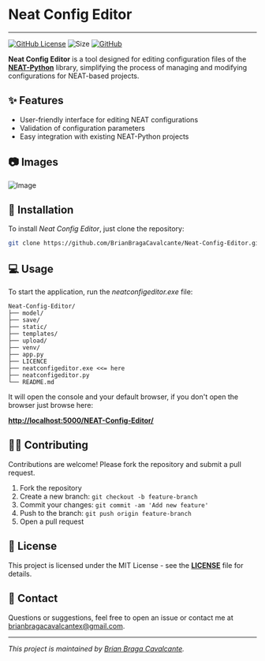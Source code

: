 # Neat Config Editor

---

[![GitHub License](https://img.shields.io/github/license/BrianBragaCavalcante/Neat-Config-Editor?color=orange)](https://github.com/BrianBragaCavalcante/Neat-Config-Editor/blob/master/LICENCE)
![Size](https://img.shields.io/badge/size-14.5MB-blue)
[![GitHub](https://img.shields.io/badge/GitHub-black?logo=github)](https://github.com/BrianBragaCavalcante/Neat-Config-Editor)

**Neat Config Editor** is a tool designed for editing configuration files of the [**NEAT-Python**](https://github.com/CodeReclaimers/neat-python/) library, simplifying the process of managing and modifying configurations for NEAT-based projects.

## ✨ Features

- User-friendly interface for editing NEAT configurations
- Validation of configuration parameters
- Easy integration with existing NEAT-Python projects

## 📷 Images

![Image](https://github.com/user-attachments/assets/4dd78f51-9ae5-495d-844c-e1b0e5ebba4c)

## 💾  Installation

To install *Neat Config Editor*, just clone the repository:
```bash
git clone https://github.com/BrianBragaCavalcante/Neat-Config-Editor.git
```

## 💻 Usage

To start the application, run the *neatconfigeditor.exe* file:
```
Neat-Config-Editor/
├── model/
├── save/
├── static/
├── templates/
├── upload/
├── venv/
├── app.py
├── LICENCE
├── neatconfigeditor.exe <<= here
├── neatconfigeditor.py
└── README.md
```

It will open the console and your default browser, if you don't open the browser just browse here:

**[http://localhost:5000/NEAT-Config-Editor/](http://localhost:5000/NEAT-Config-Editor/)**

## 👨‍💻 Contributing

Contributions are welcome! Please fork the repository and submit a pull request.

1. Fork the repository
2. Create a new branch: `git checkout -b feature-branch`
3. Commit your changes: `git commit -am 'Add new feature'`
4. Push to the branch: `git push origin feature-branch`
5. Open a pull request

## 📜 License

This project is licensed under the MIT License - see the [**LICENSE**](https://github.com/BrianBragaCavalcante/Neat-Config-Editor/blob/master/LICENCE) file for details.

## 📧 Contact

Questions or suggestions, feel free to open an issue or contact me at brianbragacavalcantex@gmail.com.

---

*This project is maintained by [Brian Braga Cavalcante](https://github.com/BrianBragaCavalcante).*
